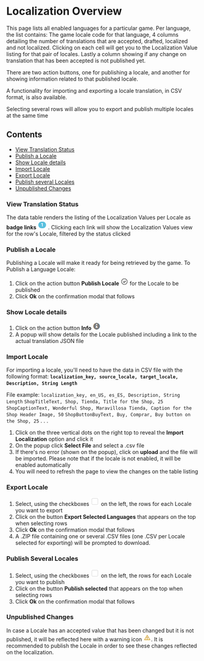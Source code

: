 # Localization Overview
This page lists all enabled languages for a particular game. 
Per language, the list contains: The game locale code for that language, 4 columns detailing the number of translations that are accepted, drafted, localized and not localized.
Clicking on each cell will get you to the Localization Value listing for that pair of locales.
Lastly a column showing if any change on translation that has been accepted is not published yet.

There are two action buttons, one for publishing a locale, and another for showing information related to that published locale.

A functionality for importing and exporting a locale translation, in CSV format, is also available.

Selecting several rows will allow you to export and publish multiple locales at the same time

## Contents
- [View Translation Status](#view-translation-status)
- [Publish a Locale](#publish-a-locale)
- [Show Locale details](#show-locale-details)
- [Import Locale](#import-locale)
- [Export Locale](#export-locale)
- [Publish several Locales](#publish-several-locales)
- [Unpublished Changes](#unpublished-changes)


### View Translation Status
The data table renders the listing of the Localization Values per Locale as **badge links** ![badge-link](https://github.com/azerion/gamedock-sdk/raw/master/docs/console/_images/badge-link.png) .
Clicking each link will show the Localization Values view for the row's Locale, filtered by the status clicked


### Publish a Locale
Publishing a Locale will make it ready for being retrieved by the game.
To Publish a Language Locale:
1. Click on the action button **Publish Locale** ![ok-circle](https://github.com/azerion/gamedock-sdk/raw/master/docs/console/_images/ok-circle.png) for the Locale to be published
2. Click **Ok** on the confirmation modal that follows

### Show Locale details
1. Click on the action button **Info** ![info-sign](https://github.com/azerion/gamedock-sdk/raw/master/docs/console/_images/info-sign.png)
2. A popup will show details for the Locale published including a link to the actual translation JSON file

### Import Locale
For importing a locale, you'll need to have the data in CSV file with the following format:
**`localization_key, source_locale, target_locale, Description, String Length`**


File example: 
`localization_key, en_US, es_ES, Description, String Length`
`ShopTitleText, Shop, Tienda, Title for the Shop, 25`
`ShopCaptionText, Wonderful Shop, Maravillosa Tienda, Caption for the Shop Header Image, 50`
`ShopButtonBuyText, Buy, Comprar, Buy button on the Shop, 25`
.
.
.

1. Click on the three vertical dots on the right top to reveal the **Import Localization** option and click it
2. On the popup click **Select File** and select a .csv file
3. If there's no error (shown on the popup), click on **upload** and the file will be imported. Please note that if the locale is not enabled, it will be enabled automatically
4. You will need to refresh the page to view the changes on the table listing

### Export Locale
1. Select, using the checkboxes ![checkbox](https://github.com/azerion/gamedock-sdk/raw/master/docs/console/_images/checkbox.png) on the left, the rows for each Locale you want to export
2. Click on the button **Export Selected Languages** that appears on the top when selecting rows
3. Click **Ok** on the confirmation modal that follows
4. A .ZIP file containing one or several .CSV files (one .CSV per Locale selected for exporting) will be prompted to download. 

### Publish Several Locales
1. Select, using the checkboxes ![checkbox](https://github.com/azerion/gamedock-sdk/raw/master/docs/console/_images/checkbox.png) on the left, the rows for each Locale you want to publish
2. Click on the button **Publish selected** that appears on the top when selecting rows
3. Click **Ok** on the confirmation modal that follows

### Unpublished Changes
In case a Locale has an accepted value that has been changed but it is not published, it will be reflected here with a warning icon ![warning-sign](https://github.com/azerion/gamedock-sdk/raw/master/docs/console/_images/warning-sign.png). It is recommended to publish the Locale in order to see these changes reflected on the localization.
